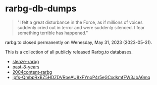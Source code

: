 # rarbg-db-dumps

> "I felt a great disturbance in the Force, as if millions of voices suddenly cried out in terror and were suddenly silenced. I fear something terrible has happened."

rarbg.to closed permanently on Wenesday, May 31, 2023 (2023-05-31).

This is a collection of all publicly released Rarbg.to databases.

* [sleaze-rarbg](sleaze-rarbg)
* [past-8-years](past-8-years)
* [2004content-rarbg](2004content-rarbg)
* [ipfs-QmbpRxBZ5HDZDVRoeAU8xFYnoP4r5eGCxdkmfFW3JbA6mq](ipfs-QmbpRxBZ5HDZDVRoeAU8xFYnoP4r5eGCxdkmfFW3JbA6mq)


